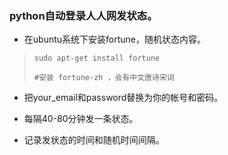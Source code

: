 ### python自动登录人人网发状态。

* 在ubuntu系统下安装fortune，随机状态内容。
> `sudo apt-get install fortune`
>
> `#安装 fortune-zh ，会有中文唐诗宋词`

* 把your_email和password替换为你的帐号和密码。

* 每隔40-80分钟发一条状态。

* 记录发状态的时间和随机时间间隔。

